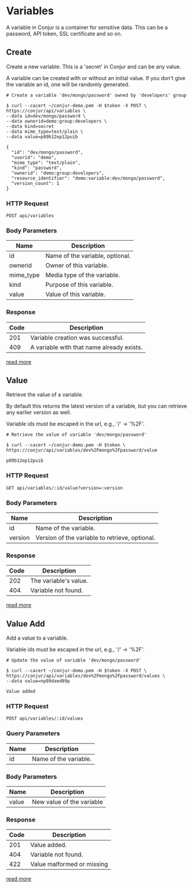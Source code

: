 # Variables

A variable in Conjur is a container for sensitive data. This can be a password, API token, SSL certificate and so on.

## Create

Create a new variable. This is a 'secret' in Conjur and can be any value.

A variable can be created with or without an initial value.
If you don't give the variable an id, one will be randomly generated.


```shell
# Create a variable 'dev/mongo/password' owned by 'developers' group

$ curl --cacert ~/conjur-demo.pem -H $token -X POST \
https://conjur/api/variables \
--data id=dev/mongo/password \
--data ownerid=demo:group:developers \
--data kind=secret
--data mime_type=text/plain \
--data value=p89b12ep12puib

{
  "id": "dev/mongo/password",
  "userid": "demo",
  "mime_type": "text/plain",
  "kind": "password",
  "ownerid": "demo:group:developers",
  "resource_identifier": "demo:variable:dev/mongo/password",
  "version_count": 1
}
```

### HTTP Request

`POST api/variables`

### Body Parameters

Name | Description
---- | -----------
id  | Name of the variable, optional.
ownerid  | Owner of this variable.
mime_type  | Media type of the variable.
kind  | Purpose of this variable.
value  | Value of this variable.

### Response

Code | Description
---- | -----------
201  | Variable creation was successful.
409  | A variable with that name already exists.

[read more](https://developer.conjur.net/reference/services/directory/host/create.html)

## Value

Retrieve the value of a variable.

By default this returns the latest version of a variable, but you can retrieve any earlier version as well.

Variable ids must be escaped in the url, e.g., '/' -> '%2F'.

```shell
# Retrieve the value of variable 'dev/mongo/password'

$ curl --cacert ~/conjur-demo.pem -H $token \
https://conjur/api/variables/dev%2Fmongo%2Fpassword/value

p89b12ep12puib
```

### HTTP Request

`GET api/variables/:id/value?version=:version`

### Body Parameters

Name | Description
---- | -----------
id  | Name of the variable.
version  | Version of the variable to retrieve, optional.

### Response

Code | Description
---- | -----------
202  | The variable's value.
404  | Variable not found.

[read more](https://developer.conjur.net/reference/services/directory/variable/value.html)

## Value Add

Add a value to a variable.

Variable ids must be escaped in the url, e.g., '/' -> '%2F'.

```shell
# Update the value of variable 'dev/mongo/password'

$ curl --cacert ~/conjur-demo.pem -H $token -X POST \
https://conjur/api/variables/dev%2Fmongo%2Fpassword/values \
--data value=np89daed89p

Value added
```

### HTTP Request

`POST api/variables/:id/values`

### Query Parameters

Name | Description
---- | -----------
id  | Name of the variable.

### Body Parameters

Name | Description
---- | -----------
value  | New value of the variable

### Response

Code | Description
---- | -----------
201  | Value added.
404  | Variable not found.
422  | Value malformed or missing

[read more](https://developer.conjur.net/reference/services/directory/variable/values-add.html)
